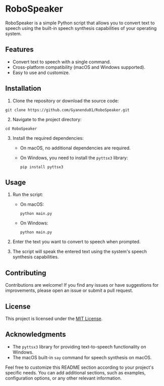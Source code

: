# RoboSpeaker

RoboSpeaker is a simple Python script that allows you to convert text to speech using the built-in speech synthesis capabilities of your operating system.

## Features

- Convert text to speech with a single command.
- Cross-platform compatibility (macOS and Windows supported).
- Easy to use and customize.

## Installation

1. Clone the repository or download the source code:

```
git clone https://github.com/Gyanendu01/RoboSpeaker.git
```

2. Navigate to the project directory:

```
cd RoboSpeaker
```

3. Install the required dependencies:

   - On macOS, no additional dependencies are required.
   - On Windows, you need to install the `pyttsx3` library:

     ```
     pip install pyttsx3
     ```

## Usage

1. Run the script:

   - On macOS:

     ```
     python main.py
     ```

   - On Windows:

     ```
     python main.py
     ```

2. Enter the text you want to convert to speech when prompted.

3. The script will speak the entered text using the system's speech synthesis capabilities.

## Contributing

Contributions are welcome! If you find any issues or have suggestions for improvements, please open an issue or submit a pull request.

## License

This project is licensed under the [MIT License](LICENSE).

## Acknowledgments

- The `pyttsx3` library for providing text-to-speech functionality on Windows.
- The macOS built-in `say` command for speech synthesis on macOS.

Feel free to customize this README section according to your project's specific needs. You can add additional sections, such as examples, configuration options, or any other relevant information.
